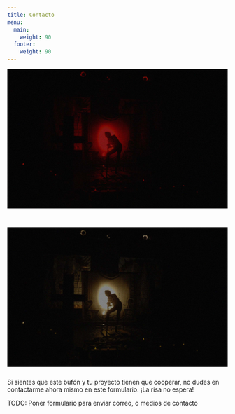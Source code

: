 ```yaml
---
title: Contacto
menu:
  main:
    weight: 90
  footer:
    weight: 90
---
```


![](bgcontact2.jpg)

# ![](bgcontact.jpg)

Si sientes que este bufón y tu proyecto tienen que cooperar, no dudes en contactarme ahora mismo en este formulario. ¡La risa no espera!

TODO: Poner formulario para enviar correo, o medios de contacto

